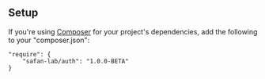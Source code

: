 ## Setup

If you're using [Composer](http://getcomposer.org/) for your project's dependencies, add the following to your "composer.json":

```
"require": {
    "safan-lab/auth": "1.0.0-BETA"
}
```
